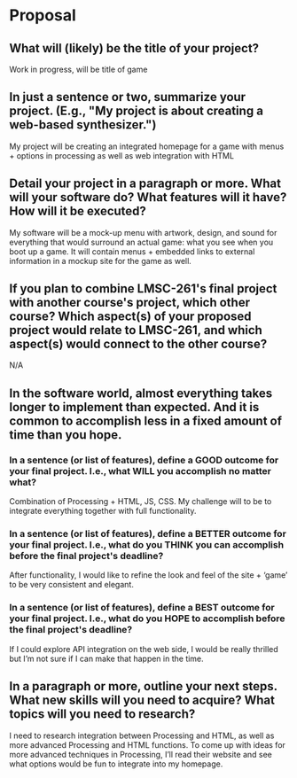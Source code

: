 # Proposal

## What will (likely) be the title of your project?

Work in progress, will be title of game

## In just a sentence or two, summarize your project. (E.g., "My project is about creating a web-based synthesizer.")

My project will be creating an integrated homepage for a game with menus + options in processing as well as web integration with HTML

## Detail your project in a paragraph or more. What will your software do? What features will it have? How will it be executed?

My software will be a mock-up menu with artwork, design, and sound for everything that would surround an actual game: what you see when you boot up a game. It will contain menus + embedded links to external information in a mockup site for the game as well. 

## If you plan to combine LMSC-261's final project with another course's project, which other course? Which aspect(s) of your proposed project would relate to LMSC-261, and which aspect(s) would connect to the other course?

N/A

## In the software world, almost everything takes longer to implement than expected. And it is common to accomplish less in a fixed amount of time than you hope.

### In a sentence (or list of features), define a GOOD outcome for your final project. I.e., what **WILL** you accomplish no matter what?

Combination of Processing + HTML, JS, CSS. My challenge will to be to integrate everything together with full functionality.

### In a sentence (or list of features), define a BETTER outcome for your final project. I.e., what do you **THINK** you can accomplish before the final project's deadline?

After functionality, I would like to refine the look and feel of the site + ‘game’ to be very consistent and elegant.

### In a sentence (or list of features), define a **BEST** outcome for your final project. I.e., what do you HOPE to accomplish before the final project's deadline?

If I could explore API integration on the web side, I would be really thrilled but I’m not sure if I can make that happen in the time.

## In a paragraph or more, outline your next steps. What new skills will you need to acquire? What topics will you need to research?

I need to research integration between Processing and HTML, as well as more advanced Processing and HTML functions. To come up with ideas for more advanced techniques in Processing, I’ll read their website and see what options would be fun to integrate into my homepage. 

